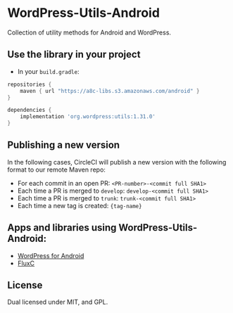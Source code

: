 # WordPress-Utils-Android


Collection of utility methods for Android and WordPress.

## Use the library in your project

* In your `build.gradle`:
```groovy
repositories {
    maven { url "https://a8c-libs.s3.amazonaws.com/android" }
}

dependencies {
    implementation 'org.wordpress:utils:1.31.0'
}
```

## Publishing a new version

In the following cases, CircleCI will publish a new version with the following format to our remote Maven repo:

* For each commit in an open PR: `<PR-number>-<commit full SHA1>`
* Each time a PR is merged to `develop`: `develop-<commit full SHA1>`
* Each time a PR is merged to `trunk`: `trunk-<commit full SHA1>`
* Each time a new tag is created: `{tag-name}`

## Apps and libraries using WordPress-Utils-Android:

- [WordPress for Android][2]
- [FluxC][3]

## License
Dual licensed under MIT, and GPL.

[1]: https://github.com/wordpress-mobile/WordPress-Utils-Android/blob/a9fbe8e6597d44055ec2180dbf45aecbfc332a20/WordPressUtils/build.gradle#L37
[2]: https://github.com/wordpress-mobile/WordPress-Android
[3]: https://github.com/wordpress-mobile/WordPress-FluxC-Android

